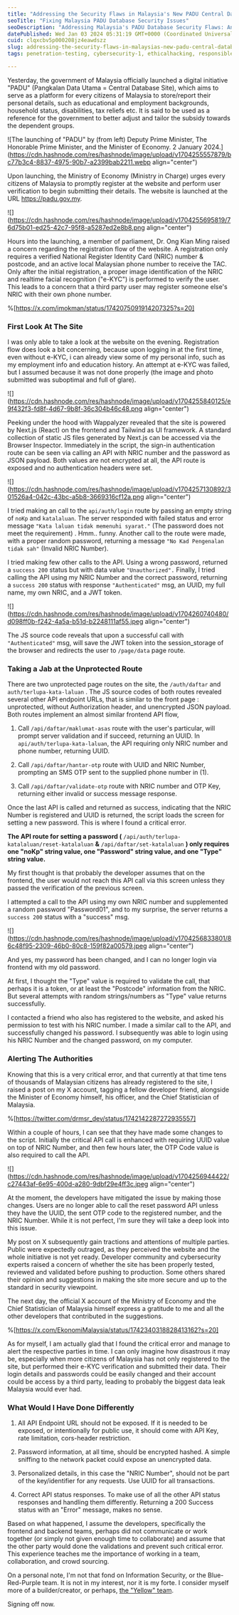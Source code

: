```yaml
---
title: "Addressing the Security Flaws in Malaysia's New PADU Central Database Site : An Experience"
seoTitle: "Fixing Malaysia PADU Database Security Issues"
seoDescription: "Addressing Malaysia's PADU Database Security Flaws: Analyzing and resolving vulnerabilities in digital citizen data storage."
datePublished: Wed Jan 03 2024 05:31:19 GMT+0000 (Coordinated Universal Time)
cuid: clqxcbv5p000208jz4eawdszz
slug: addressing-the-security-flaws-in-malaysias-new-padu-central-database-site-an-experience
tags: penetration-testing, cybersecurity-1, ethicalhacking, responsible-disclosure

---
```


Yesterday, the government of Malaysia officially launched a digital initiative "PADU" (Pangkalan Data Utama = Central Database Site), which aims to serve as a platform for every citizens of Malaysia to store/report their personal details, such as educational and employment backgrounds, household status, disabilities, tax reliefs etc. It is said to be used as a reference for the government to better adjust and tailor the subsidy towards the dependent groups.

![The launching of "PADU" by (from left) Deputy Prime Minister, The Honorable Prime Minister, and the Minister of Economy. 2 January 2024.](https://cdn.hashnode.com/res/hashnode/image/upload/v1704255557879/bc77b3c4-8837-4975-90b7-a2399bab2211.webp align="center")

Upon launching, the Ministry of Economy (Ministry in Charge) urges every citizens of Malaysia to promptly register at the website and perform user verification to begin submitting their details. The website is launched at the URL https://padu.gov.my.

![](https://cdn.hashnode.com/res/hashnode/image/upload/v1704255695819/76d75b01-ed25-42c7-95f8-a5287ed2e8b8.png align="center")

Hours into the launching, a member of parliament, Dr. Ong Kian Ming raised a concern regarding the registration flow of the website. A registration only requires a verified National Register Identity Card (NRIC) number & postcode, and an active local Malaysian phone number to receive the TAC. Only after the initial registration, a proper image identification of the NRIC and realtime facial recognition ("e-KYC") is performed to verify the user. This leads to a concern that a third party user may register someone else's NRIC with their own phone number.

%[https://x.com/imokman/status/1742075091914207325?s=20] 

### First Look At The Site

I was only able to take a look at the website on the evening. Registration flow does look a bit concerning, because upon logging in at the first time, even without e-KYC, i can already view some of my personal info, such as my employment info and education history. An attempt at e-KYC was failed, but I assumed because it was not done properly (the image and photo submitted was suboptimal and full of glare).

![](https://cdn.hashnode.com/res/hashnode/image/upload/v1704255840125/e9f432f3-fd8f-4d67-9b8f-36c304b46c48.png align="center")

Peeking under the hood with Wappalyzer revealed that the site is powered by Next.js (React) on the frontend and Tailwind as UI framework. A standard collection of static JS files generated by Next.js can be accessed via the Browser Inspector. Immediately in the script, the sign-in authentication route can be seen via calling an API with NRIC number and the password as JSON payload. Both values are not encrypted at all, the API route is exposed and no authentication headers were set.

![](https://cdn.hashnode.com/res/hashnode/image/upload/v1704257130892/301526a4-042c-43bc-a5b8-3669316cf12a.png align="center")

I tried making an call to the `api/auth/login` route by passing an empty string of `noKp` and `katalaluan`. The server responded with failed status and error message `"Kata laluan tidak memenuhi syarat."` (The password does not meet the requirement) . Hmm.. funny. Another call to the route were made, with a proper random password, returning a message `"No Kad Pengenalan tidak sah"` (Invalid NRIC Number).

I tried making few other calls to the API. Using a wrong password, returned a `success 200` status but with data value `"Unauthorized".` Finally, I tried calling the API using my NRIC Number and the correct password, returning a `success 200` status with response `"Authenticated"` msg, an UUID, my full name, my own NRIC, and a JWT token.

![](https://cdn.hashnode.com/res/hashnode/image/upload/v1704260740480/d098ff0b-f242-4a5a-b51d-b2248111af55.jpeg align="center")

The JS source code reveals that upon a successful call with `"Authenticated"` msg, will save the JWT token into the session\_storage of the browser and redirects the user to `/page/data` page route.

### Taking a Jab at the Unprotected Route

There are two unprotected page routes on the site, the `/auth/daftar` and `auth/terlupa-kata-laluan` . The JS source codes of both routes revealed several other API endpoint URLs, that is similar to the front page : unprotected, without Authorization header, and unencrypted JSON payload. Both routes implement an almost similar frontend API flow,

1. Call `/api/daftar/maklumat-asas` route with the user's particular, will prompt server validation and if succeed, returning an UUID. In `api/auth/terlupa-kata-laluan`, the API requiring only NRIC number and phone number, returning UUID.
    
2. Call `/api/daftar/hantar-otp` route with UUID and NRIC Number, prompting an SMS OTP sent to the supplied phone number in (1).
    
3. Call `/api/daftar/validate-otp` route with NRIC number and OTP Key, returning either invalid or success message response.
    

Once the last API is called and returned as success, indicating that the NRIC Number is registered and UUID is returned, the script loads the screen for setting a new password. This is where I found a critical error.

**The API route for setting a password (** `/api/auth/terlupa-katalaluan/reset-katalaluan` **&** `/api/daftar/set-katalaluan` **) only requires one "noKp" string value, one "Password" string value, and one "Type" string value.**

My first thought is that probably the developer assumes that on the frontend, the user would not reach this API call via this screen unless they passed the verification of the previous screen.

I attempted a call to the API using my own NRIC number and supplemented a random password "Password01", and to my surprise, the server returns a `success 200` status with a "success" msg.

![](https://cdn.hashnode.com/res/hashnode/image/upload/v1704256833801/86c48f95-2309-46b0-80c8-159f82a00579.jpeg align="center")

And yes, my password has been changed, and I can no longer login via frontend with my old password.

At first, I thought the "Type" value is required to validate the call, that perhaps it is a token, or at least the "Postcode" information from the NRIC. But several attempts with random strings/numbers as "Type" value returns successfully.

I contacted a friend who also has registered to the website, and asked his permission to test with his NRIC number. I made a similar call to the API, and successfully changed his password. I subsequently was able to login using his NRIC Number and the changed password, on my computer.

### Alerting The Authorities

Knowing that this is a very critical error, and that currently at that time tens of thousands of Malaysian citizens has already registered to the site, I raised a post on my X account, tagging a fellow developer friend, alongside the Minister of Economy himself, his officer, and the Chief Statistician of Malaysia.

%[https://twitter.com/drmsr_dev/status/1742142287272935557] 

Within a couple of hours, I can see that they have made some changes to the script. Initially the critical API call is enhanced with requiring UUID value on top of NRIC Number, and then few hours later, the OTP Code value is also required to call the API.

![](https://cdn.hashnode.com/res/hashnode/image/upload/v1704256944422/c27443af-6e95-400d-a280-9dbf29e4ff3c.jpeg align="center")

At the moment, the developers have mitigated the issue by making those changes. Users are no longer able to call the reset password API unless they have the UUID, the sent OTP code to the registered number, and the NRIC Number. While it is not perfect, I'm sure they will take a deep look into this issue.

My post on X subsequently gain tractions and attentions of multiple parties. Public were expectedly outraged, as they perceived the website and the whole initiative is not yet ready. Developer community and cybersecurity experts raised a concern of whether the site has been properly tested, reviewed and validated before pushing to production. Some others shared their opinion and suggestions in making the site more secure and up to the standard in security viewpoint.

The next day, the official X account of the Ministry of Economy and the Chief Statistician of Malaysia himself express a gratitude to me and all the other developers that contributed in the suggestions.

%[https://x.com/EkonomiMalaysia/status/1742340318828413162?s=20] 

As for myself, I am actually glad that I found the critical error and manage to alert the respective parties in time. I can only imagine how disastrous it may be, especially when more citizens of Malaysia has not only registered to the site, but performed their e-KYC verification and submitted their data. Their login details and passwords could be easily changed and their account could be access by a third party, leading to probably the biggest data leak Malaysia would ever had.

### What Would I Have Done Differently

1. All API Endpoint URL should not be exposed. If it is needed to be exposed, or intentionally for public use, it should come with API Key, rate limitation, cors-header restriction.
    
2. Password information, at all time, should be encrypted hashed. A simple sniffing to the network packet could expose an unencrypted data.
    
3. Personalized details, in this case the "NRIC Number", should not be part of the key/identifier for any requests. Use UUID for all transactions.
    
4. Correct API status responses. To make use of all the other API status responses and handling them differently. Returning a 200 Success status with an "Error" message, makes no sense.
    

Based on what happened, I assume the developers, specifically the frontend and backend teams, perhaps did not communicate or work together (or simply not given enough time to collaborate) and assume that the other party would done the validations and prevent such critical error. This experience teaches me the importance of working in a team, collaboration, and crowd sourcing.

On a personal note, I'm not that fond on Information Security, or the Blue-Red-Purple team. It is not in my interest, nor it is my forte. I consider myself more of a builder/creator, or perhaps, [the "Yellow" team](https://danielmiessler.com/p/red-blue-purple-teams/).

Signing off now.